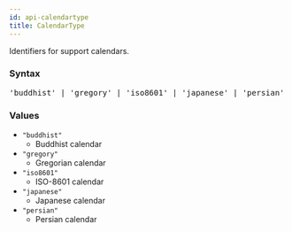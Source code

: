 ```yaml
---
id: api-calendartype
title: CalendarType
---
```


Identifiers for support calendars.

### Syntax

<pre class="syntax">
'buddhist' | 'gregory' | 'iso8601' | 'japanese' | 'persian'
</pre>

### Values
  - `"buddhist"`
    - Buddhist calendar
  - `"gregory"`
    - Gregorian calendar
  - `"iso8601"`
    - ISO-8601 calendar
  - `"japanese"`
    - Japanese calendar
  - `"persian"`
    - Persian calendar
